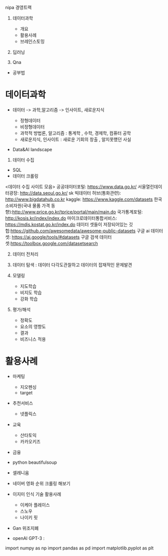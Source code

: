 nipa 경영트랙

1. 데이터과학
    - 개요
    - 활용사례
    - 브레인스토밍

2. 딥러닝
3. Qna
+ 공부법


# 데이터과학
- 데이터 -> 과학,알고리즘 -> 인사이트, 새로운지식
    - 정형데이터
    - 비정형데이터
    - 과학적 방법론, 알고리즘 : 통계학 , 수학, 경제학, 컴퓨터 공학
    - 새로운지식, 인사이트 : 새로운 기회의 창출 , 알지못헀던 사실

- Data&AI landscape

1. 데이터 수집

- SQL
- 데이터 크롤링

<데이터 수집 사이트 모음>
공공데이터포털: https://www.data.go.kr/
서울열린데이터광장: http://data.seoul.go.kr/
sk 빅데이터 허브(통화관련): http://www.bigdatahub.co.kr
kaggle: https://www.kaggle.com/datasets
한국소비자원(국내 물품 가격 동향):http://www.price.go.kr/tprice/portal/main/main.do
국가통계포털: http://kosis.kr/index/index.do
마이크로데이터통합서비스: https://mdis.kostat.go.kr/index.do
데이터 셋들이 저장되어있는 깃헙:https://github.com/awesomedata/awesome-public-datasets
구글 ai 데이터셋: https://ai.google/tools/#datasets
구글 검색 데이터셋:https://toolbox.google.com/datasetsearch

2. 데이터 전처리

3. 데이터 탐색 : 데이터 다각도관찰하고 데이터의 잡재적인 문제발견

4. 모델링
    - 지도학습
    - 비지도 학습
    - 강화 학습

5. 평가/해석
    - 정확도
    - 요소의 영향도
    - 결과
    - 비즈니스 적용

# 활용사례
- 마케팅
    - 지오펜싱
    - target

- 추천서비스
    - 넷플릭스

- 교육
    - 산타토익
    - 카카오키즈

- 금융


- python beautifulsoup
- 셀레니움

- 네이버 영화 순위 크롤링 해보기


- 이지미 인식 기술 활용사례
    - 이케아 플레이스
    - 스노우
    - 나이키 핏

- Gan 위조지폐
- openAI GPT-3 : 

import numpy as np
import pandas as pd
import matplotlib.pyplot as plt